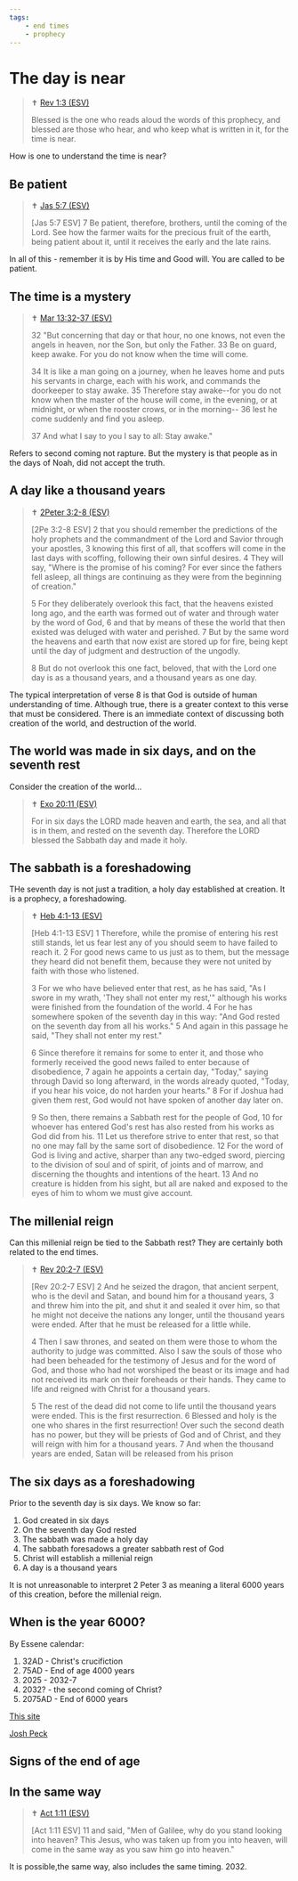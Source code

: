 ```yaml
---
tags:
    - end times
    - prophecy
---
```


# The day is near

> ✝️ [Rev 1:3 (ESV)](https://www.blueletterbible.org/esv/Rev/1/3)
>
> Blessed is the one who reads aloud the words of this prophecy, and blessed are those who hear, and who keep what is written in it, for the time is near.

How is one to understand the time is near?

## Be patient

> ✝️ [Jas 5:7 (ESV)](https://www.blueletterbible.org/esv/Jas/5/7)
>
> [Jas 5:7 ESV] 7 Be patient, therefore, brothers, until the coming of the Lord. See how the farmer waits for the precious fruit of the earth, being patient about it, until it receives the early and the late rains.

In all of this - remember it is by His time and Good will. You are called to be patient.


## The time is a mystery

> ✝️ [Mar 13:32-37 (ESV)](https://www.blueletterbible.org/esv/Mar/13/32-37)
>
> 32 "But concerning that day or that hour, no one knows, not even the angels in heaven, nor the Son, but only the Father. 33 Be on guard, keep awake. For you do not know when the time will come. 
>
> 34 It is like a man going on a journey, when he leaves home and puts his servants in charge, each with his work, and commands the doorkeeper to stay awake. 35 Therefore stay awake--for you do not know when the master of the house will come, in the evening, or at midnight, or when the rooster crows, or in the morning-- 36 lest he come suddenly and find you asleep. 
>
> 37 And what I say to you I say to all: Stay awake."

Refers to second coming not rapture. But the mystery is that people as in the days of Noah, did not accept the truth.

## A day like a thousand years

> ✝️ [2Peter 3:2-8 (ESV)](https://www.blueletterbible.org/esv/2Peter/3/2-8)
>
> [2Pe 3:2-8 ESV] 2 that you should remember the predictions of the holy prophets and the commandment of the Lord and Savior through your apostles, 3 knowing this first of all, that scoffers will come in the last days with scoffing, following their own sinful desires. 4 They will say, "Where is the promise of his coming? For ever since the fathers fell asleep, all things are continuing as they were from the beginning of creation." 
>
> 5 For they deliberately overlook this fact, that the heavens existed long ago, and the earth was formed out of water and through water by the word of God, 6 and that by means of these the world that then existed was deluged with water and perished. 7 But by the same word the heavens and earth that now exist are stored up for fire, being kept until the day of judgment and destruction of the ungodly. 
>
> 8 But do not overlook this one fact, beloved, that with the Lord one day is as a thousand years, and a thousand years as one day.

The typical interpretation of verse 8 is that God is outside of human understanding of time. Although true, there is a greater 
context to this verse that must be considered. There is an immediate context of discussing both creation of the world, and destruction of the world.

## The world was made in six days, and on the seventh rest

Consider the creation of the world...

> ✝️ [Exo 20:11 (ESV)](https://www.blueletterbible.org/esv/Exo/20/11)
>
> For in six days the LORD made heaven and earth, the sea, and all that is in them, and rested on the seventh day. Therefore the LORD blessed the Sabbath day and made it holy.

## The sabbath is a foreshadowing

THe seventh day is not just a tradition, a holy day established at creation. It is a prophecy, a foreshadowing.

> ✝️ [Heb 4:1-13 (ESV)](https://www.blueletterbible.org/esv/Heb/4/1-13)
>
> [Heb 4:1-13 ESV] 
> 1 Therefore, while the promise of entering his rest still stands, let us fear lest any of you should seem to have failed to reach it. 
> 2 For good news came to us just as to them, but the message they heard did not benefit them, because they were not united by faith with those who listened. 
>
> 3 For we who have believed enter that rest, as he has said, "As I swore in my wrath, 'They shall not enter my rest,'" although his works were finished from the foundation of the world. 
> 4 For he has somewhere spoken of the seventh day in this way: "And God rested on the seventh day from all his works." 
> 5 And again in this passage he said, "They shall not enter my rest."
> 
> 6 Since therefore it remains for some to enter it, and those who formerly received the good news failed to enter because of disobedience, 7 again he appoints a certain day, "Today," saying through David so long afterward, in the words already quoted, "Today, if you hear his voice, do not harden your hearts." 
> 8 For if Joshua had given them rest, God would not have spoken of another day later on. 
>
> 9 So then, there remains a Sabbath rest for the people of God, 10 for whoever has entered God's rest has also rested from his works as God did from his. 
> 11 Let us therefore strive to enter that rest, so that no one may fall by the same sort of disobedience. 
> 12 For the word of God is living and active, sharper than any two-edged sword, piercing to the division of soul and of spirit, of joints and of marrow, and discerning the thoughts and intentions of the heart. 13 And no creature is hidden from his sight, but all are naked and exposed to the eyes of him to whom we must give account.

## The millenial reign

Can this millenial reign be tied to the Sabbath rest? They are certainly both related to the end times.

> ✝️ [Rev 20:2-7 (ESV)](https://www.blueletterbible.org/esv/Rev/20/2-7)
>
> [Rev 20:2-7 ESV] 2 And he seized the dragon, that ancient serpent, who is the devil and Satan, and bound him for a thousand years, 3 and threw him into the pit, and shut it and sealed it over him, so that he might not deceive the nations any longer, until the thousand years were ended. After that he must be released for a little while. 
>
> 4 Then I saw thrones, and seated on them were those to whom the authority to judge was committed. Also I saw the souls of those who had been beheaded for the testimony of Jesus and for the word of God, and those who had not worshiped the beast or its image and had not received its mark on their foreheads or their hands. They came to life and reigned with Christ for a thousand years. 
> 
> 5 The rest of the dead did not come to life until the thousand years were ended. This is the first resurrection. 6 Blessed and holy is the one who shares in the first resurrection! Over such the second death has no power, but they will be priests of God and of Christ, and they will reign with him for a thousand years. 7 And when the thousand years are ended, Satan will be released from his prison

## The six days as a foreshadowing

Prior to the seventh day is six days. We know so far:

1. God created in six days
1. On the seventh day God rested
1. The sabbath was made a holy day
1. The sabbath foresadows a greater sabbath rest of God
1. Christ will establish a millenial reign
1. A day is a thousand years

It is not unreasonable to interpret 2 Peter 3 as meaning a literal 6000 years of this creation, before the millenial reign.

## When is the year 6000?

By Essene calendar:

1. 32AD -  Christ's crucifiction
1. 75AD - End of age 4000 years
1. 2025 - 2032-7
1. 2032? - the second coming of Christ?
1. 2075AD - End of 6000 years

[This site](https://www.fivedoves.com/letters/mar2024/luisv310-2.htm)

[Josh Peck](https://www.youtube.com/watch?v=3b2XhHOA6Rc)

## Signs of the end of age

## In the same way

> ✝️ [Act 1:11 (ESV)](https://www.blueletterbible.org/esv/Act/1/11)
>
> [Act 1:11 ESV] 11 and said, "Men of Galilee, why do you stand looking into heaven? This Jesus, who was taken up from you into heaven, will come in the same way as you saw him go into heaven."

It is possible,the same way, also includes the same timing. 2032.